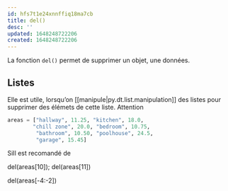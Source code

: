 ```yaml
---
id: hfs7t1e24xnnffiq18ma7cb
title: del()
desc: ''
updated: 1648248722206
created: 1648248722206
---
```


La fonction `del()` permet de supprimer un objet, une données.

## Listes

Elle est utile, lorsqu’on [[manipule|py.dt.list.manipulation]] des listes pour supprimer des élémets de cette liste. Attention

```python
areas = ["hallway", 11.25, "kitchen", 18.0,
        "chill zone", 20.0, "bedroom", 10.75,
         "bathroom", 10.50, "poolhouse", 24.5,
         "garage", 15.45]
```

SiIl est recomandé de

del(areas[10]); del(areas[11])

del(areas[-4:-2])
